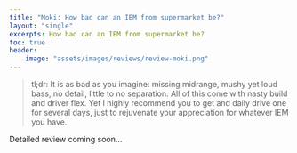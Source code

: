 ```yaml
---
title: "Moki: How bad can an IEM from supermarket be?"
layout: "single"
excerpts: How bad can an IEM from supermarket be?
toc: true
header:
    image: "assets/images/reviews/review-moki.png"
---
```


> tl;dr: It is as bad as you imagine: missing midrange, mushy yet loud bass, no detail, little to no separation. All of this come with nasty build and driver flex. Yet I highly recommend you to get and daily drive one for several days, just to rejuvenate your appreciation for whatever IEM you have.

Detailed review coming soon...